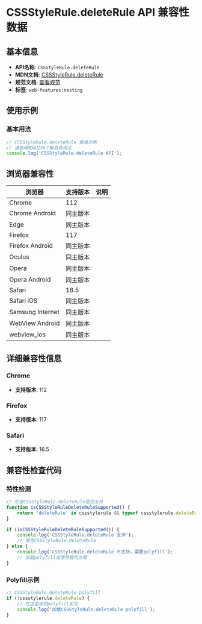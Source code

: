 # CSSStyleRule.deleteRule API 兼容性数据

## 基本信息

- **API名称**: `CSSStyleRule.deleteRule`
- **MDN文档**: [CSSStyleRule.deleteRule](https://developer.mozilla.org/docs/Web/API/CSSGroupingRule/deleteRule)
- **规范文档**: [查看规范](https://drafts.csswg.org/cssom-1/#dom-cssgroupingrule-deleterule)
- **标签**: `web-features:nesting`

## 使用示例

### 基本用法

```javascript
// CSSStyleRule.deleteRule 使用示例
// 请查阅MDN文档了解具体用法
console.log('CSSStyleRule.deleteRule API');
```

## 浏览器兼容性

| 浏览器 | 支持版本 | 说明 |
|--------|----------|------|
| Chrome | 112 |  |
| Chrome Android | 同主版本 |  |
| Edge | 同主版本 |  |
| Firefox | 117 |  |
| Firefox Android | 同主版本 |  |
| Oculus | 同主版本 |  |
| Opera | 同主版本 |  |
| Opera Android | 同主版本 |  |
| Safari | 16.5 |  |
| Safari iOS | 同主版本 |  |
| Samsung Internet | 同主版本 |  |
| WebView Android | 同主版本 |  |
| webview_ios | 同主版本 |  |

## 详细兼容性信息

### Chrome

- **支持版本**: 112

### Firefox

- **支持版本**: 117

### Safari

- **支持版本**: 16.5

## 兼容性检查代码

### 特性检测

```javascript
// 检查CSSStyleRule.deleteRule是否支持
function isCSSStyleRuleDeleteRuleSupported() {
    return 'deleteRule' in cssstylerule && typeof cssstylerule.deleteRule === 'function';
}

if (isCSSStyleRuleDeleteRuleSupported()) {
    console.log('CSSStyleRule.deleteRule 支持');
    // 使用CSSStyleRule.deleteRule
} else {
    console.log('CSSStyleRule.deleteRule 不支持，需要polyfill');
    // 加载polyfill或使用替代方案
}
```

### Polyfill示例

```javascript
// CSSStyleRule.deleteRule polyfill
if (!cssstylerule.deleteRule) {
    // 在这里添加polyfill实现
    console.log('加载CSSStyleRule.deleteRule polyfill');
}
```


